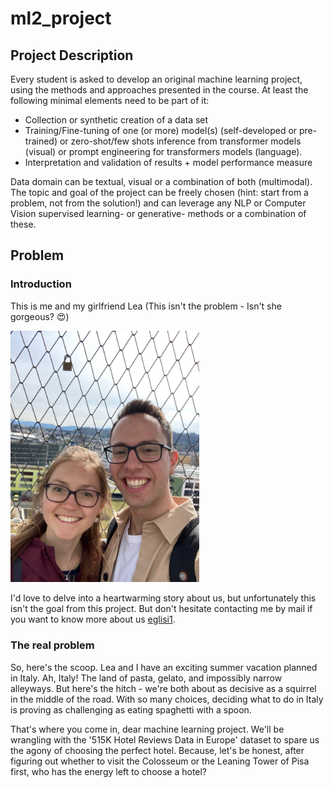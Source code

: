 # ml2_project

## Project Description

Every student is asked to develop an original machine learning project, using the methods and approaches presented in the course. At least the following minimal elements need to be part of it:

* Collection or synthetic creation of a data set
* Training/Fine-tuning of one (or more) model(s) (self-developed or pre-trained) or zero-shot/few shots inference from transformer models (visual) or prompt engineering for transformers models (language).
* Interpretation and validation of results + model performance measure

Data domain can be textual, visual or a combination of both (multimodal). The topic and goal of the project can be freely chosen (hint: start from a problem, not from the solution!) and can leverage any NLP or Computer Vision supervised learning- or generative- methods or a combination of these.

## Problem

### Introduction

This is me and my girlfriend Lea (This isn't the problem - Isn't she gorgeous? 😍)

<img src="resources/cuteness_overflow.jpeg"  width="60%" height="60%">

I'd love to delve into a heartwarming story about us, but unfortunately this isn't the goal from this project. But don't hesitate contacting me by mail if you want to know more about us [eglisi1](mailto:<eglisi1@students.zhaw.ch>).

### The real problem

So, here's the scoop. Lea and I have an exciting summer vacation planned in Italy. Ah, Italy! The land of pasta, gelato, and impossibly narrow alleyways. But here's the hitch - we're both about as decisive as a squirrel in the middle of the road. With so many choices, deciding what to do in Italy is proving as challenging as eating spaghetti with a spoon.

That's where you come in, dear machine learning project. We'll be wrangling with the '515K Hotel Reviews Data in Europe' dataset to spare us the agony of choosing the perfect hotel. Because, let's be honest, after figuring out whether to visit the Colosseum or the Leaning Tower of Pisa first, who has the energy left to choose a hotel?